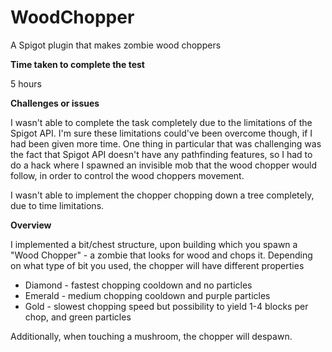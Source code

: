 # WoodChopper
 A Spigot plugin that makes zombie wood choppers

**Time taken to complete the test**

5 hours

**Challenges or issues**

I wasn't able to complete the task completely due to the limitations of the Spigot API. 
I'm sure these limitations could've been overcome though, if I had been given more time.
One thing in particular that was challenging was the fact that Spigot API doesn't have any pathfinding features,
so I had to do a hack where I spawned an invisible mob that the wood chopper would follow, in order to control
the wood choppers movement.

I wasn't able to implement the chopper chopping down a tree completely, due to time limitations.

**Overview**

I implemented a bit/chest structure, upon building which you spawn a "Wood Chopper" - a zombie that looks for wood and chops it.
Depending on what type of bit you used, the chopper will have different properties

 * Diamond - fastest chopping cooldown and no particles
 * Emerald - medium chopping cooldown and purple particles
 * Gold - slowest chopping speed but possibility to yield 1-4 blocks per chop, and green particles
 
Additionally, when touching a mushroom, the chopper will despawn.
